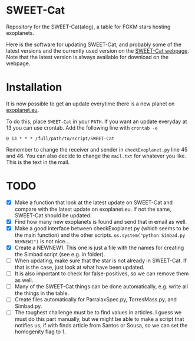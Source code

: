 SWEET-Cat
=========

Repository for the SWEET-Cat(alog), a table for FGKM stars hosting exoplanets.

Here is the software for updating SWEET-Cat, and probably some of the latest
versions and the currently used version on the
[SWEET-Cat webpage](https://www.astro.up.pt/resources/sweet-cat/).
Note that the latest version is always available for download on the webpage.



Installation
============
It is now possible to get an update everytime there is a new planet on
[exoplanet.eu](http://www.exoplanet.eu/catalog).

To do this, place `SWEET-Cat` in your `PATH`. If you want an update everyday at
13 you can use crontab. Add the following line with `crontab -e`

    0 13 * * * /full/path/to/script/SWEET-Cat

Remember to change the receiver and sender in `checkExoplanet.py` line 45 and
46. You can also decide to change the `mail.txt` for whatever you like. This is
the text in the mail.

TODO
====

   - [x] Make a function that look at the latest update on SWEET-Cat and compare
     with the latest update on exoplanet.eu. If not the same, SWEET-Cat should
     be updated.
   - [x] Find how many new exoplanets is found and send that in email as well.
   - [x] Make a good interface between checkExoplanet.py (which seems to be the
     main function) and the other scripts. `os.system("python Simbad.py
     NEWNEW1")` is not nice...
   - [x] Create a NEWNEW1. This one is just a file with the names for creating the
     Simbad script (see e.g. in folder).
   - [ ] When updating, make sure that the star is not already in SWEET-Cat. If
     that is the case, just look at what have been updated.
   - [ ] It is also important to check for false-positives, so we can remove
     them as well.
   - [ ] Many of the SWEET-Cat things can be done automatically, e.g. write all the
     things in the table.
   - [ ] Create files automatically for ParralaxSpec.py, TorresMass.py, and
     Simbad.py.
   - [ ] The toughest challenge must be to find values in articles. I guess we must
     do this part manually, but we might be able to make a script that notifies
     us, if with finds article from Santos or Sousa, so we can set the homogenity
     flag to 1.
